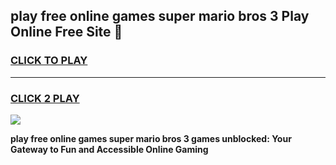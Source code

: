 
## play free online games super mario bros 3 Play Online Free Site 👋
<h3>
<a href="https://download.freeplayer.one?title=play_free_online_games_super_mario_bros_3&ref=21F">CLICK TO PLAY</a></h3>
<hr>

<h3>
<a href="https://download.freeplayer.one?title=play_free_online_games_super_mario_bros_3&ref=21F">CLICK 2 PLAY</a>
  
</h3>

<a href="https://download.freeplayer.one?title=play_free_online_games_super_mario_bros_3&ref=21F"><img src="https://cdnb.artstation.com/p/assets/images/images/032/539/853/original/anto-thomas-button-gif.gif"></a>


**play free online games super mario bros 3 games unblocked: Your Gateway to Fun and Accessible Online Gaming**
